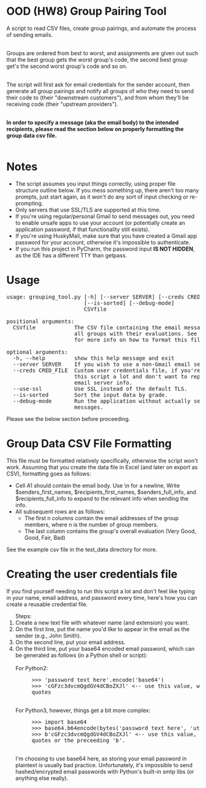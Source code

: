 <h1>OOD (HW8) Group Pairing Tool</h1>
A script to read CSV files, create group pairings, and automate the
process of sending emails.
<br/><br/>

Groups are ordered from best to worst, and assignments are given out
such that the best group gets the worst group's code, the second best group get's the second worst group's code and so on.
<br/><br/>

The script will first ask for email credentials for the sender account,
then generate all group pairings and notify all groups of who they
need to send their code to (their "downstream customers"), and from
whom they'll be receiving code (their "upstream providers").
<br/><br/>

<b>In order to specify a message (aka the email body) to the intended
recipients, please read the section below on properly formatting the
group data csv file.</b>
<br/><br/>

<h1>Notes</h1>
<ul>
    <li>The script assumes you input things correctly, using proper
    file structure outline below. If you mess something up, there
    aren't too many prompts, just start again, as it won't do any
    sort of input checking or re-prompting.</li>
    <li>Only servers that use SSL/TLS are supported at this time.</li>
    <li>If you're using regular/personal Gmail to send messages out,
    you need to enable unsafe apps to use your account (or potentially
    create an application password, if that functionality still
    exists).</li>
    <li>If you're using HuskyMail, make sure that you have created a
    Gmail app password for your account, otherwise it's impossible to
    authenticate.</li>
    <li>If you run this project in PyCharm, the password input <b>IS
    NOT HIDDEN</b>, as the IDE has a different TTY than getpass.</li>

</ul>

<h1>Usage</h1>
<pre>usage: grouping_tool.py [-h] [--server SERVER] [--creds CRED_FILE] [--use-ssl]
                        [--is-sorted] [--debug-mode]
                        CSVfile<br>
positional arguments:
  CSVfile            The CSV file containing the email message to send out and
                     all groups with their evaluations. See the project README
                     for more info on how to format this file.<br/>
optional arguments:
  -h, --help         show this help message and exit
  --server SERVER    If you wish to use a non-Gmail email server.
  --creds CRED_FILE  Custom user credentials file, if you're going to be using
                     this script a lot and don't want to repeatedly enter your
                     email server info.
  --use-ssl          Use SSL instead of the default TLS.
  --is-sorted        Sort the input data by grade.
  --debug-mode       Run the application without actually sending the
                     messages.</pre>
Please see the below section before proceeding.</p>

<h1>Group Data CSV File Formatting</h1>
This file must be formatted relatively specifically, otherwise the
script won't work. Assuming that you create the data file in Excel (and
later on export as CSV), formatting goes as follows:
   <ul>
        <li>Cell A1 should contain the email body. Use \n for a newline,
        Write $senders_first_names, $recipients_first_names,
        $senders_full_info, and $recipients_full_info to expand to the
        relevant info when sending the info.</li>
        <li>All subsequent rows are as follows:
            <ul>
                <li>The first n columns contain the email addresses of
                the group members, where n is the number of group
                members.</li>
                <li>The last column contains the group's overall
                evaluation (Very Good, Good, Fair, Bad)</li>
            </ul>
        </li>
   </ul>
   See the example csv file in the test_data directory for more.

<h1>Creating the user credentials file</h1>
If you find yourself needing to run this script a lot and don't feel
like typing in your name, email address, and password every time,
here's how you can create a reusable credential file.<br/>
<ol>Steps:
    <li>Create a new text file with whatever name (and extension) you
    want.</li>
    <li>On the first line, put the name you'd like to appear in the
    email as the sender (e.g., John Smith).</li>
     <li>On the second line, put your email address.</li>
     <li>On the third line, put your base64 encoded email password,
     which can be generated as follows (in a Python shell or script):
     </li><br/>
     For Python2:<br/>
     <pre>
     >>> 'password text here'.encode('base64')
     >>> 'cGFzc3dvcmQgdGV4dCBoZXJl' &lt;-- use this value, without
     quotes</pre><br/>
     For Python3, however, things get a bit more complex:<br/>
     <pre>
     >>> import base64
     >>> base64.b64encode(bytes('password text here', 'utf-8'))
     >>> b'cGFzc3dvcmQgdGV4dCBoZXJl' &lt;-- use this value, without the
     quotes or the preceeding 'b'.</pre><br/>
     I'm choosing to use base64 here, as storing your email password in
     plaintext is usually bad practice. Unfortunately, it's impossible
     to send hashed/encrypted email passwords with Python's built-in
     smtp libs (or anything else really).
</ol>
